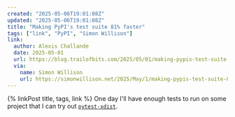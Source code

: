 ```yaml
---
created: "2025-05-06T19:01:08Z"
updated: "2025-05-06T19:01:08Z"
title: "Making PyPI's test suite 81% faster"
tags: ["link", "PyPI", "Simon Willison"]
link:
  author: Alexis Challande
  date: 2025-05-01
  url: https://blog.trailofbits.com/2025/05/01/making-pypis-test-suite-81-faster/
  via:
    name: Simon Willison
    url: https://simonwillison.net/2025/May/1/making-pypis-test-suite-81-faster/
---
```


{% linkPost title, tags, link %} One day I'll have enough tests to run on some project that I can try out [`pytest-xdist`](https://github.com/pytest-dev/pytest-xdist).
